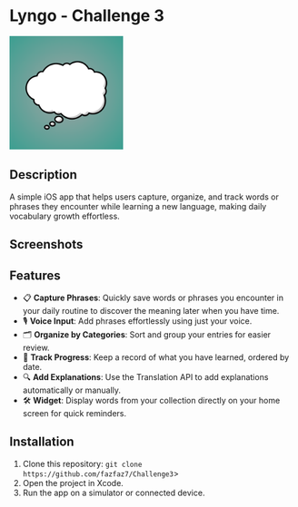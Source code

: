 # Lyngo - Challenge 3 

<img src="AppIcon.png" width="200">

## Description
A simple iOS app that helps users capture, organize, and track words or phrases they encounter while learning a new language, making daily vocabulary growth effortless. 

## Screenshots

## Features
* 📋 **Capture Phrases**: Quickly save words or phrases you encounter in your daily routine to discover the meaning later when you have time.
* 🎙️ **Voice Input**: Add phrases effortlessly using just your voice.
* 🗂️ **Organize by Categories**: Sort and group your entries for easier review.
* 📖 **Track Progress**: Keep a record of what you have learned, ordered by date.
* 🔍 **Add Explanations**: Use the Translation API to add explanations automatically or manually.
* 🛠️ **Widget**: Display words from your collection directly on your home screen for quick reminders.


## Installation
1. Clone this repository: `git clone https://github.com/fazfaz7/Challenge3`>
2. Open the project in Xcode.
3. Run the app on a simulator or connected device.
